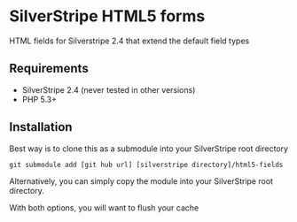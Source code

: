 # SilverStripe HTML5 forms

HTML fields for Silverstripe 2.4 that extend the default field types

## Requirements

* SilverStripe 2.4 (never tested in other versions)
* PHP 5.3+

## Installation

Best way is to clone this as a submodule into your SilverStripe root directory

    git submodule add [git hub url] [silverstripe directory]/html5-fields

Alternatively, you can simply copy the module into your SilverStripe root directory.

With both options, you will want to flush your cache